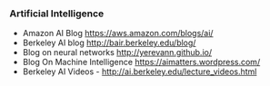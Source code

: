 ### Artificial Intelligence

* Amazon AI Blog https://aws.amazon.com/blogs/ai/ 
* Berkeley AI blog http://bair.berkeley.edu/blog/ 
* Blog on neural networks http://yerevann.github.io/ 
* Blog On Machine Intelligence https://aimatters.wordpress.com/ 
* Berkeley AI Videos - http://ai.berkeley.edu/lecture_videos.html
